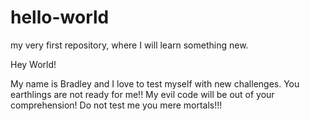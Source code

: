 # hello-world
my very first repository, where I will learn something new.

Hey World!

My name is Bradley and I love to test myself with new challenges.
You earthlings are not ready for me!!
My evil code will be out of your comprehension!
Do not test me you mere mortals!!!
